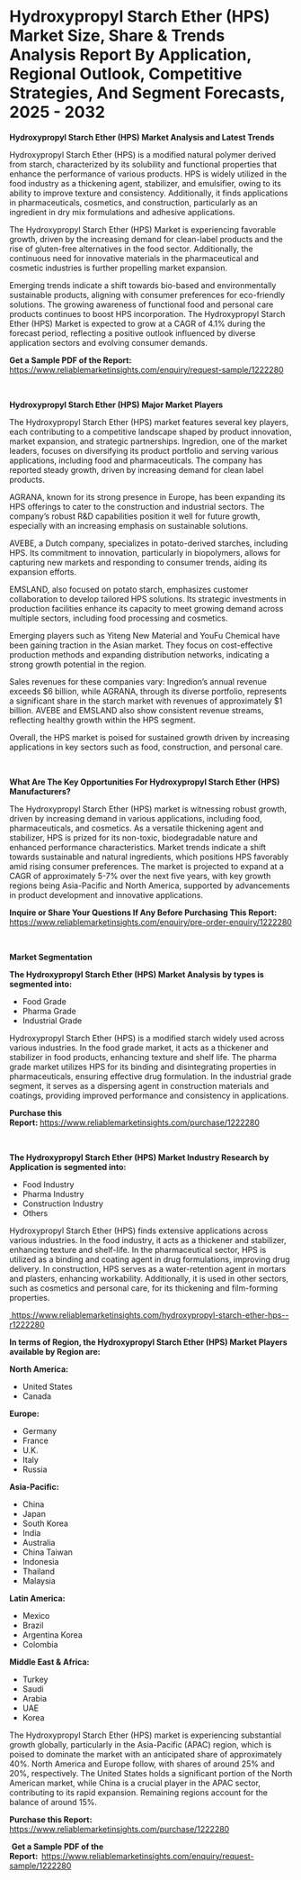 <p><h1>Hydroxypropyl Starch Ether (HPS) Market Size, Share & Trends Analysis Report By Application, Regional Outlook, Competitive Strategies, And Segment Forecasts, 2025 - 2032</h1></p><p><strong>Hydroxypropyl Starch Ether (HPS) Market Analysis and Latest Trends</strong></p>
<p><p>Hydroxypropyl Starch Ether (HPS) is a modified natural polymer derived from starch, characterized by its solubility and functional properties that enhance the performance of various products. HPS is widely utilized in the food industry as a thickening agent, stabilizer, and emulsifier, owing to its ability to improve texture and consistency. Additionally, it finds applications in pharmaceuticals, cosmetics, and construction, particularly as an ingredient in dry mix formulations and adhesive applications.</p><p>The Hydroxypropyl Starch Ether (HPS) Market is experiencing favorable growth, driven by the increasing demand for clean-label products and the rise of gluten-free alternatives in the food sector. Additionally, the continuous need for innovative materials in the pharmaceutical and cosmetic industries is further propelling market expansion. </p><p>Emerging trends indicate a shift towards bio-based and environmentally sustainable products, aligning with consumer preferences for eco-friendly solutions. The growing awareness of functional food and personal care products continues to boost HPS incorporation. The Hydroxypropyl Starch Ether (HPS) Market is expected to grow at a CAGR of 4.1% during the forecast period, reflecting a positive outlook influenced by diverse application sectors and evolving consumer demands.</p></p>
<p><strong>Get a Sample PDF of the Report:&nbsp;</strong> <a href="https://www.reliablemarketinsights.com/enquiry/request-sample/1222280?utm_campaign=2940&utm_medium=2&utm_source=Github&utm_content=ia&utm_term=15042025&utm_id=hydroxypropyl-starch-ether-hps">https://www.reliablemarketinsights.com/enquiry/request-sample/1222280</a></p>
<p>&nbsp;</p>
<p><strong>Hydroxypropyl Starch Ether (HPS) Major Market Players</strong></p>
<p><p>The Hydroxypropyl Starch Ether (HPS) market features several key players, each contributing to a competitive landscape shaped by product innovation, market expansion, and strategic partnerships. Ingredion, one of the market leaders, focuses on diversifying its product portfolio and serving various applications, including food and pharmaceuticals. The company has reported steady growth, driven by increasing demand for clean label products.</p><p>AGRANA, known for its strong presence in Europe, has been expanding its HPS offerings to cater to the construction and industrial sectors. The company’s robust R&D capabilities position it well for future growth, especially with an increasing emphasis on sustainable solutions.</p><p>AVEBE, a Dutch company, specializes in potato-derived starches, including HPS. Its commitment to innovation, particularly in biopolymers, allows for capturing new markets and responding to consumer trends, aiding its expansion efforts.</p><p>EMSLAND, also focused on potato starch, emphasizes customer collaboration to develop tailored HPS solutions. Its strategic investments in production facilities enhance its capacity to meet growing demand across multiple sectors, including food processing and cosmetics.</p><p>Emerging players such as Yiteng New Material and YouFu Chemical have been gaining traction in the Asian market. They focus on cost-effective production methods and expanding distribution networks, indicating a strong growth potential in the region.</p><p>Sales revenues for these companies vary: Ingredion’s annual revenue exceeds $6 billion, while AGRANA, through its diverse portfolio, represents a significant share in the starch market with revenues of approximately $1 billion. AVEBE and EMSLAND also show consistent revenue streams, reflecting healthy growth within the HPS segment.</p><p>Overall, the HPS market is poised for sustained growth driven by increasing applications in key sectors such as food, construction, and personal care.</p></p>
<p>&nbsp;</p>
<p><strong>What Are The Key Opportunities For Hydroxypropyl Starch Ether (HPS) Manufacturers?</strong></p>
<p><p>The Hydroxypropyl Starch Ether (HPS) market is witnessing robust growth, driven by increasing demand in various applications, including food, pharmaceuticals, and cosmetics. As a versatile thickening agent and stabilizer, HPS is prized for its non-toxic, biodegradable nature and enhanced performance characteristics. Market trends indicate a shift towards sustainable and natural ingredients, which positions HPS favorably amid rising consumer preferences. The market is projected to expand at a CAGR of approximately 5-7% over the next five years, with key growth regions being Asia-Pacific and North America, supported by advancements in product development and innovative applications.</p></p>
<p><strong>Inquire or Share Your Questions If Any Before Purchasing This Report:</strong> <a href="https://www.reliablemarketinsights.com/enquiry/pre-order-enquiry/1222280?utm_campaign=2940&utm_medium=2&utm_source=Github&utm_content=ia&utm_term=15042025&utm_id=hydroxypropyl-starch-ether-hps">https://www.reliablemarketinsights.com/enquiry/pre-order-enquiry/1222280</a></p>
<p>&nbsp;</p>
<p><strong>Market Segmentation</strong></p>
<p><strong>The Hydroxypropyl Starch Ether (HPS) Market Analysis by types is segmented into:</strong></p>
<p><ul><li>Food Grade</li><li>Pharma Grade</li><li>Industrial Grade</li></ul></p>
<p><p>Hydroxypropyl Starch Ether (HPS) is a modified starch widely used across various industries. In the food grade market, it acts as a thickener and stabilizer in food products, enhancing texture and shelf life. The pharma grade market utilizes HPS for its binding and disintegrating properties in pharmaceuticals, ensuring effective drug formulation. In the industrial grade segment, it serves as a dispersing agent in construction materials and coatings, providing improved performance and consistency in applications.</p></p>
<p><strong>Purchase this Report:&nbsp;</strong><a href="https://www.reliablemarketinsights.com/purchase/1222280?utm_campaign=2940&utm_medium=2&utm_source=Github&utm_content=ia&utm_term=15042025&utm_id=hydroxypropyl-starch-ether-hps">https://www.reliablemarketinsights.com/purchase/1222280</a></p>
<p>&nbsp;</p>
<p><strong>The Hydroxypropyl Starch Ether (HPS) Market Industry Research by Application is segmented into:</strong></p>
<p><ul><li>Food Industry</li><li>Pharma Industry</li><li>Construction Industry</li><li>Others</li></ul></p>
<p><p>Hydroxypropyl Starch Ether (HPS) finds extensive applications across various industries. In the food industry, it acts as a thickener and stabilizer, enhancing texture and shelf-life. In the pharmaceutical sector, HPS is utilized as a binding and coating agent in drug formulations, improving drug delivery. In construction, HPS serves as a water-retention agent in mortars and plasters, enhancing workability. Additionally, it is used in other sectors, such as cosmetics and personal care, for its thickening and film-forming properties.</p></p>
<p><a href="https://www.reliablemarketinsights.com/hydroxypropyl-starch-ether-hps--r1222280?utm_campaign=2940&utm_medium=2&utm_source=Github&utm_content=ia&utm_term=15042025&utm_id=hydroxypropyl-starch-ether-hps">&nbsp;https://www.reliablemarketinsights.com/hydroxypropyl-starch-ether-hps--r1222280</a></p>
<p><strong>In terms of Region, the Hydroxypropyl Starch Ether (HPS) Market Players available by Region are:</strong></p>
<p>
    <p> <strong> North America: </strong>
        <ul>
            <li>United States</li>
            <li>Canada</li>
        </ul>
        </p> 
    <p> <strong> Europe: </strong>
        <ul>
            <li>Germany</li>
            <li>France</li>
            <li>U.K.</li>
            <li>Italy</li>
            <li>Russia</li>
        </ul>
        </p> 
    <p> <strong> Asia-Pacific: </strong>
        <ul>
            <li>China</li>
            <li>Japan</li>
            <li>South Korea</li>
            <li>India</li>
            <li>Australia</li>
            <li>China Taiwan</li>
            <li>Indonesia</li>
            <li>Thailand</li>
            <li>Malaysia</li>
        </ul>
        </p> 
    <p> <strong> Latin America: </strong>
        <ul>
            <li>Mexico</li>
            <li>Brazil</li>
            <li>Argentina Korea</li>
            <li>Colombia</li>
        </ul>
        </p> 
    <p> <strong> Middle East & Africa: </strong>
        <ul>
            <li>Turkey</li>
            <li>Saudi</li>
            <li>Arabia</li>
            <li>UAE</li>
            <li>Korea</li>
        </ul>
    </p>
    </p>
<p><p>The Hydroxypropyl Starch Ether (HPS) market is experiencing substantial growth globally, particularly in the Asia-Pacific (APAC) region, which is poised to dominate the market with an anticipated share of approximately 40%. North America and Europe follow, with shares of around 25% and 20%, respectively. The United States holds a significant portion of the North American market, while China is a crucial player in the APAC sector, contributing to its rapid expansion. Remaining regions account for the balance of around 15%.</p></p>
<p><strong>Purchase this Report: </strong><a href="https://www.reliablemarketinsights.com/purchase/1222280?utm_campaign=2940&utm_medium=2&utm_source=Github&utm_content=ia&utm_term=15042025&utm_id=hydroxypropyl-starch-ether-hps">https://www.reliablemarketinsights.com/purchase/1222280</a></p>
<p>&nbsp;<strong>Get a Sample PDF of the Report:&nbsp;&nbsp;</strong><a href="https://www.reliablemarketinsights.com/enquiry/request-sample/1222280?utm_campaign=2940&utm_medium=2&utm_source=Github&utm_content=ia&utm_term=15042025&utm_id=hydroxypropyl-starch-ether-hps">https://www.reliablemarketinsights.com/enquiry/request-sample/1222280</a></p>
<p><strong></strong></p>
<p><p></p><p></p><p></p></p>